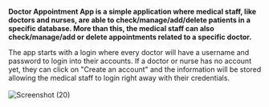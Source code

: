 <strong>Doctor Appointment App is a simple application where medical staff, like doctors and nurses, are able to check/manage/add/delete patients in a specific database. More than this, the medical staff
can also check/manage/add or delete appointments related to a specific doctor.</strong>

The app starts with a login where every doctor will have a username and password to login into their accounts. If a doctor or nurse has no account yet, they can click on "Create an account" and the information will be stored allowing the medical staff to login right away with their credentials. 
<br></br>
![Screenshot (20)](https://github.com/13xpe/doctorAppointmentDesktopApp/assets/124820216/f2d0d0ca-6760-4285-8ca7-3a64318099fa)


